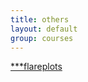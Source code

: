 ```yaml
---
title: others
layout: default
group: courses
---
```


[***flareplots](https://gpcrviz.github.io/flareplot/)
